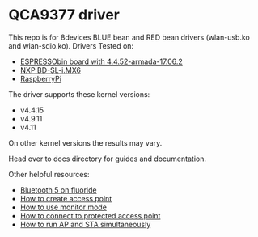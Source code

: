 QCA9377 driver
=====================================

This repo is for 8devices BLUE bean and RED bean drivers (wlan-usb.ko and wlan-sdio.ko).
Drivers Tested on:

 - [ESPRESSObin board with 4.4.52-armada-17.06.2](docs/ESPRESSObin.md)
 - [NXP BD-SL-i.MX6](docs/NXP-BD-SL-i.MX6.md)
 - [RaspberryPi](docs/RaspberryPi.md)

The driver supports these kernel versions:

 - v4.4.15
 - v4.9.11
 - v4.11

 On other kernel versions the results may vary.

Head over to docs directory for guides and documentation.

Other helpful resources:
 - [Bluetooth 5 on fluoride](docs/Fluoride.md)
 - [How to create access point](https://wiki.gentoo.org/wiki/Hostapd "How to create access point")
 - [How to use monitor mode](docs/Monitor_mode.md "How to use monitor mode")
 - [How to connect to protected access point](docs/wpa_supplicant_guide.md "How to connect to protected access point")
 - [How to run AP and STA simultaneously](docs/AP_STA_Simultaneously.md "How to run AP and STA simultaneously")
